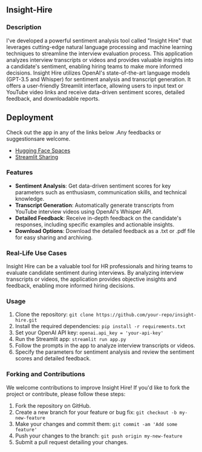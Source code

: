 ## Insight-Hire

### Description
I've developed a powerful sentiment analysis tool called "Insight Hire" that leverages cutting-edge natural language processing and machine learning techniques to streamline the interview evaluation process. This application analyzes interview transcripts or videos and provides valuable insights into a candidate's sentiment, enabling hiring teams to make more informed decisions.
Insight Hire utilizes OpenAI's state-of-the-art language models (GPT-3.5 and Whisper) for sentiment analysis and transcript generation. It offers a user-friendly Streamlit interface, allowing users to input text or YouTube video links and receive data-driven sentiment scores, detailed feedback, and downloadable reports.  

## Deployment
 Check out the app in any of the links below .Any feedbacks or suggestionsare welcome.

- [Hugging Face Spaces]( https://huggingface.co/spaces/DhruvDecoder/Insight-Hire)
- [Streamlit Sharing](https://dhruvdecoder-insight-hire.streamlit.app/)


### Features
- **Sentiment Analysis**: Get data-driven sentiment scores for key parameters such as enthusiasm, communication skills, and technical knowledge.
- **Transcript Generation**: Automatically generate transcripts from YouTube interview videos using OpenAI's Whisper API.
- **Detailed Feedback**: Receive in-depth feedback on the candidate's responses, including specific examples and actionable insights.
- **Download Options**: Download the detailed feedback as a .txt or .pdf file for easy sharing and archiving.


### Real-Life Use Cases
Insight Hire can be a valuable tool for HR professionals and hiring teams to evaluate candidate sentiment during interviews. By analyzing interview transcripts or videos, the application provides objective insights and feedback, enabling more informed hiring decisions.


### Usage
1. Clone the repository: `git clone https://github.com/your-repo/insight-hire.git`
2. Install the required dependencies: `pip install -r requirements.txt`
3. Set your OpenAI API key: `openai.api_key = 'your-api-key'`
4. Run the Streamlit app: `streamlit run app.py`
5. Follow the prompts in the app to analyze interview transcripts or videos.
6. Specify the parameters for sentiment analysis and review the sentiment scores and detailed feedback.

### Forking and Contributions
We welcome contributions to improve Insight Hire! If you'd like to fork the project or contribute, please follow these steps:

1. Fork the repository on GitHub.
2. Create a new branch for your feature or bug fix: `git checkout -b my-new-feature`
3. Make your changes and commit them: `git commit -am 'Add some feature'`
4. Push your changes to the branch: `git push origin my-new-feature`
5. Submit a pull request detailing your changes.


